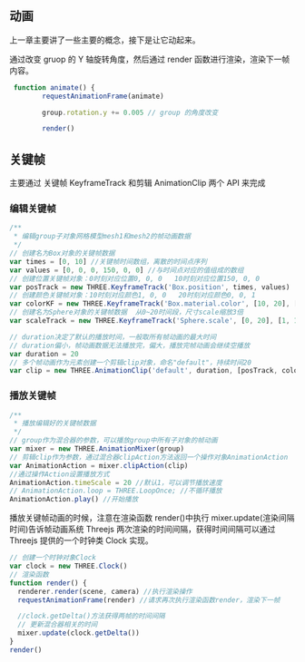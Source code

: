 ## 动画

上一章主要讲了一些主要的概念，接下是让它动起来。

通过改变 gruop 的 Y 轴旋转角度，然后通过 render 函数进行渲染，渲染下一帧内容。

```js
 function animate() {
        requestAnimationFrame(animate)

        group.rotation.y += 0.005 // group 的角度改变

        render()
```

## 关键帧

主要通过 关键帧 KeyframeTrack 和剪辑 AnimationClip 两个 API 来完成

### 编辑关键帧

```js
/**
 * 编辑group子对象网格模型mesh1和mesh2的帧动画数据
 */
// 创建名为Box对象的关键帧数据
var times = [0, 10] //关键帧时间数组，离散的时间点序列
var values = [0, 0, 0, 150, 0, 0] //与时间点对应的值组成的数组
// 创建位置关键帧对象：0时刻对应位置0, 0, 0   10时刻对应位置150, 0, 0
var posTrack = new THREE.KeyframeTrack('Box.position', times, values)
// 创建颜色关键帧对象：10时刻对应颜色1, 0, 0   20时刻对应颜色0, 0, 1
var colorKF = new THREE.KeyframeTrack('Box.material.color', [10, 20], [1, 0, 0, 0, 0, 1])
// 创建名为Sphere对象的关键帧数据  从0~20时间段，尺寸scale缩放3倍
var scaleTrack = new THREE.KeyframeTrack('Sphere.scale', [0, 20], [1, 1, 1, 3, 3, 3])

// duration决定了默认的播放时间，一般取所有帧动画的最大时间
// duration偏小，帧动画数据无法播放完，偏大，播放完帧动画会继续空播放
var duration = 20
// 多个帧动画作为元素创建一个剪辑clip对象，命名"default"，持续时间20
var clip = new THREE.AnimationClip('default', duration, [posTrack, colorKF, scaleTrack])
```

### 播放关键帧

```js
/**
 * 播放编辑好的关键帧数据
 */
// group作为混合器的参数，可以播放group中所有子对象的帧动画
var mixer = new THREE.AnimationMixer(group)
// 剪辑clip作为参数，通过混合器clipAction方法返回一个操作对象AnimationAction
var AnimationAction = mixer.clipAction(clip)
//通过操作Action设置播放方式
AnimationAction.timeScale = 20 //默认1，可以调节播放速度
// AnimationAction.loop = THREE.LoopOnce; //不循环播放
AnimationAction.play() //开始播放
```

播放关键帧动画的时候，注意在渲染函数 render()中执行 mixer.update(渲染间隔时间)告诉帧动画系统 Threejs 两次渲染的时间间隔，获得时间间隔可以通过 Threejs 提供的一个时钟类 Clock 实现。

```js
// 创建一个时钟对象Clock
var clock = new THREE.Clock()
// 渲染函数
function render() {
  renderer.render(scene, camera) //执行渲染操作
  requestAnimationFrame(render) //请求再次执行渲染函数render，渲染下一帧

  //clock.getDelta()方法获得两帧的时间间隔
  // 更新混合器相关的时间
  mixer.update(clock.getDelta())
}
render()
```
